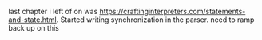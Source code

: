 last chapter i left of on was https://craftinginterpreters.com/statements-and-state.html. Started writing synchronization in the parser.
need to ramp back up on this
